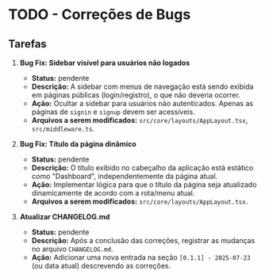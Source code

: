 # TODO - Correções de Bugs

## Tarefas

1.  **Bug Fix: Sidebar visível para usuários não logados**
    *   **Status:**  pendente
    *   **Descrição:** A sidebar com menus de navegação está sendo exibida em páginas públicas (login/registro), o que não deveria ocorrer.
    *   **Ação:** Ocultar a sidebar para usuários não autenticados. Apenas as páginas de `signin` e `signup` devem ser acessíveis.
    *   **Arquivos a serem modificados:** `src/core/layouts/AppLayout.tsx`, `src/middleware.ts`.

2.  **Bug Fix: Título da página dinâmico**
    *   **Status:** pendente
    *   **Descrição:** O título exibido no cabeçalho da aplicação está estático como "Dashboard", independentemente da página atual.
    *   **Ação:** Implementar lógica para que o título da página seja atualizado dinamicamente de acordo com a rota/menu atual.
    *   **Arquivos a serem modificados:** `src/core/layouts/AppLayout.tsx`.

3.  **Atualizar CHANGELOG.md**
    *   **Status:** pendente
    *   **Descrição:** Após a conclusão das correções, registrar as mudanças no arquivo `CHANGELOG.md`.
    *   **Ação:** Adicionar uma nova entrada na seção `[0.1.1] - 2025-07-23` (ou data atual) descrevendo as correções.

